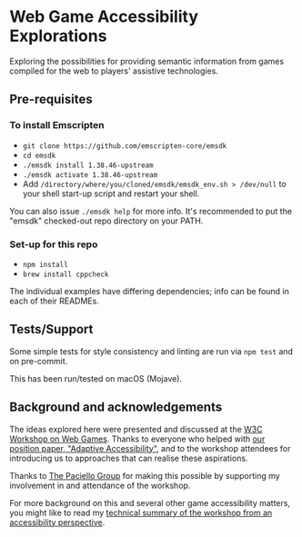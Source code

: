 Web Game Accessibility Explorations
===================================

Exploring the possibilities for providing semantic information from games compiled for the web to players' assistive technologies.

Pre-requisites
--------------

### To install Emscripten

 * `git clone https://github.com/emscripten-core/emsdk`
 * `cd emsdk`
 * `./emsdk install 1.38.46-upstream`
 * `./emsdk activate 1.38.46-upstream`
 * Add `/directory/where/you/cloned/emsdk/emsdk_env.sh > /dev/null` to your shell start-up script and restart your shell.

You can also issue `./emsdk help` for more info. It's recommended to put the "emsdk" checked-out repo directory on your PATH.

### Set-up for this repo

 * `npm install`
 * `brew install cppcheck`

The individual examples have differing dependencies; info can be found in each of their READMEs.

Tests/Support
-------------

Some simple tests for style consistency and linting are run via `npm test` and on pre-commit.

This has been run/tested on macOS (Mojave).

Background and acknowledgements
-------------------------------

The ideas explored here were presented and discussed at the [W3C Workshop on Web Games](https://www.w3.org/2018/12/games-workshop/). Thanks to everyone who helped with [our position paper, "Adaptive Accessibility"](https://www.w3.org/2018/12/games-workshop/papers/web-games-adaptive-accessibility.html), and to the workshop attendees for introducing us to approaches that can realise these aspirations.

Thanks to [The Paciello Group](https://www.paciellogroup.com/) for making this possible by supporting my involvement in and attendance of the workshop.

For more background on this and several other game accessibility matters, you might like to read my [technical summary of the workshop from an accessibility perspective](http://matatk.agrip.org.uk/articles/w3c-workshop-on-web-games/).
